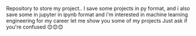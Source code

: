 Repository to store my project..
I save some projects in py format, and i also save some in jupyter in ipynb format
and i'm interested in machine learning engineering for my career
let me show you some of my projects
Just ask if you're confused 😊😊😊
